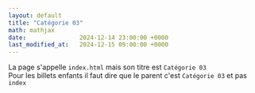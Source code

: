 ```yaml
---
layout: default
title: "Catégorie 03"
math: mathjax
date:               2024-12-14 23:00:00 +0000
last_modified_at:   2024-12-15 09:00:00 +0000
---
```


La page s'appelle `index.html` mais son titre est ``Catégorie 03``  
Pour les billets enfants il faut dire que le parent c'est ``Catégorie 03`` et pas `index`
